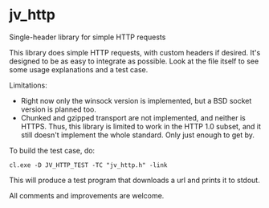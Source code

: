 # jv_http
Single-header library for simple HTTP requests

This library does simple HTTP requests, with custom headers if desired. It's 
designed to be as easy to integrate as possible. Look at the file itself to 
see some usage explanations and a test case.

Limitations:
 - Right now only the winsock version is implemented, but a BSD socket 
version is planned too.
 - Chunked and gzipped transport are not implemented, and neither is HTTPS. 
 Thus, this library is limited to work in the HTTP 1.0 subset, and it still 
 doesn't implement the whole standard. Only just enough to get by.

To build the test case, do:

    cl.exe -D JV_HTTP_TEST -TC "jv_http.h" -link

This will produce a test program that downloads a url and prints it to stdout.

All comments and improvements are welcome.
